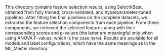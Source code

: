 This directory contains feature selection results, using SelectKBest, obtained from fully trained, cross-validated, and hyperparameter-tuned pipelines.
After fitting the final pipelines on the complete datasets, we extracted the feature selection components from each pipeline.
From these components, we retrieved the selected features along with their corresponding scores and p-values (the latter are meaningful only when using ANOVA F-values, which is the case here).
Results are available for all models and label configurations, which have the same meanings as in the ML_Master directory.
